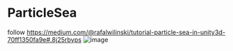 # ParticleSea
follow https://medium.com/@rafalwilinski/tutorial-particle-sea-in-unity3d-70ff1350fa9e#.8j25rbyps
![image](https://github.com/sevelee/ParticleSea/blob/master/show.gif)

